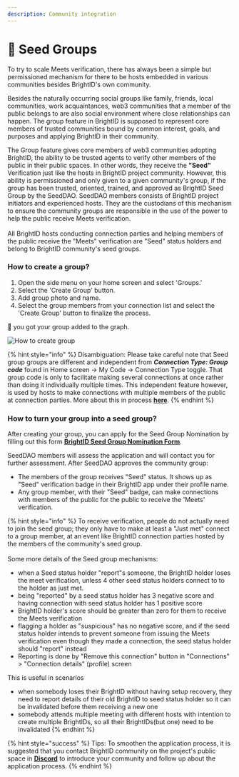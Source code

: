 ```yaml
---
description: Community integration
---
```


# 🌱 Seed Groups

To try to scale Meets verification, there has always been a simple but permissioned mechanism for there to be hosts embedded in various communities besides BrightID's own community.

Besides the naturally occurring social groups like family, friends, local communities, work acquaintances, web3 communities that a member of the public belongs to are also social environment where close relationships can happen. The group feature in BrightID is supposed to represent core members of trusted communities bound by common interest, goals, and purposes and applying BrightID in their community.

The Group feature gives core members of web3 communities adopting BrightID, the ability to be trusted agents to verify other members of the public in their public spaces. In other words, they receive the **"Seed"** Verification just like the hosts in BrightID project community. However, this ability is permissioned and only given to a given community's group, if the group has been trusted, oriented, trained, and approved as BrightID Seed Group by the SeedDAO. SeedDAO members consists of BrightID project initiators and experienced hosts. They are the custodians of this mechanism to ensure the community groups are responsible in the use of the power to help the public receive Meets verification.\
\
All BrightID hosts conducting connection parties and helping members of the public receive the "Meets" verification are "Seed" status holders and belong to BrightID community's seed groups.

### How to create a group?

1. Open the side menu on your home screen and select 'Groups.'
2. Select the 'Create Group' button.
3. Add group photo and name.
4. Select the group members from your connection list and select the 'Create Group' button to finalize the process.

🎉  you got your group added to the graph.

![How to create group](<../../.gitbook/assets/Creating Group\_P1.png>)

{% hint style="info" %}
Disambiguation: Please take careful note that Seed group groups are different and independent from _**Connection Type: Group code**_ found in Home screen -> My Code -> Connection Type toggle. That group code is only to facilitate making several connections at once rather than doing it individually multiple times. This independent feature however, is used by hosts to make connections with multiple members of the public at connection parties. More about this in process [**here**](../making-connections/connection-process.md#making-group-connections).
{% endhint %}

### How to turn your group into a seed group?

After creating your group, you can apply for the Seed Group Nomination by filling out this form [**BrightID Seed Group Nomination Form**](https://docs.google.com/forms/d/e/1FAIpQLSd5ma8NIyNmOFfgYGOYXC0rQITWSQgLepe1xzIy5dDy5sNXRA/viewform).

SeedDAO members will assess the application and will contact you for further assessment. After SeedDAO approves the community group:

* The members of the group receives "Seed" status. It shows up as "Seed" verification badge in their BrightID app under their profile name.
* Any group member, with their "Seed" badge, can make connections with members of the public for the public to receive the 'Meets' verification.

{% hint style="info" %}
To receive verification, people do not actually need to join the seed group; they only have to make at least a "Just met" connect to a group member, at an event like BrightID connection parties hosted by the members of the community's seed group.\
\
Some more details of the Seed group mechanisms:

* when a Seed status holder "report"s someone, the BrightID holder loses the meet verification, unless 4 other seed status holders connect to to the holder as just met.
* being "reported" by a seed status holder has 3 negative score and having connection with seed status holder has 1 positive score
* BrightID holder's score should be greater than zero for them to receive the Meets verification
* flagging a holder as "suspicious" has no negative score, and if the seed status holder intends to prevent someone from issuing the Meets verification even though they made a connection, the seed status holder should "report" instead
* Reporting is done by "Remove this connection" button in "Connections" > "Connection details" (profile) screen

This is useful in scenarios

* when somebody loses their BrightID without having setup recovery, they need to report details of their old BrightID to seed status holder so it can be invalidated before them receiving a new one
* somebody attends multiple meeting with different hosts with intention to create multiple BrightIDs, so all their BrightIDs(but one) need to be invalidated
{% endhint %}

{% hint style="success" %}
Tips: To smoothen the application process, it is suggested that you contact BrightID community on the project's public space in [**Discord**](https://discord.com/servers/brightid-596752664906432522) to introduce your community and follow up about the application process.
{% endhint %}
